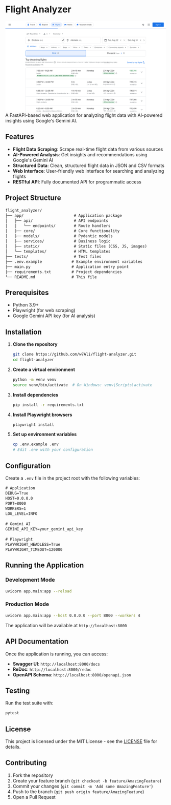 # Flight Analyzer
![alt text](debug/flight_results_20250806_021311.png)
A FastAPI-based web application for analyzing flight data with AI-powered insights using Google's Gemini AI.

## Features

- **Flight Data Scraping**: Scrape real-time flight data from various sources
- **AI-Powered Analysis**: Get insights and recommendations using Google's Gemini AI
- **Structured Data**: Clean, structured flight data in JSON and CSV formats
- **Web Interface**: User-friendly web interface for searching and analyzing flights
- **RESTful API**: Fully documented API for programmatic access

## Project Structure

```
flight_analyzer/
├── app/                      # Application package
│   ├── api/                  # API endpoints
│   │   └── endpoints/        # Route handlers
│   ├── core/                 # Core functionality
│   ├── models/               # Pydantic models
│   ├── services/             # Business logic
│   ├── static/               # Static files (CSS, JS, images)
│   └── templates/            # HTML templates
├── tests/                    # Test files
├── .env.example             # Example environment variables
├── main.py                  # Application entry point
├── requirements.txt         # Project dependencies
└── README.md                # This file
```

## Prerequisites

- Python 3.9+
- Playwright (for web scraping)
- Google Gemini API key (for AI analysis)

## Installation

1. **Clone the repository**
   ```bash
   git clone https://github.com/w7Ali/flight-analyzer.git
   cd flight-analyzer
   ```

2. **Create a virtual environment**
   ```bash
   python -m venv venv
   source venv/bin/activate  # On Windows: venv\Scripts\activate
   ```

3. **Install dependencies**
   ```bash
   pip install -r requirements.txt
   ```

4. **Install Playwright browsers**
   ```bash
   playwright install
   ```

5. **Set up environment variables**
   ```bash
   cp .env.example .env
   # Edit .env with your configuration
   ```

## Configuration

Create a `.env` file in the project root with the following variables:

```env
# Application
DEBUG=True
HOST=0.0.0.0
PORT=8000
WORKERS=1
LOG_LEVEL=INFO

# Gemini AI
GEMINI_API_KEY=your_gemini_api_key

# Playwright
PLAYWRIGHT_HEADLESS=True
PLAYWRIGHT_TIMEOUT=120000
```

## Running the Application

### Development Mode

```bash
uvicorn app.main:app --reload
```

### Production Mode

```bash
uvicorn app.main:app --host 0.0.0.0 --port 8000 --workers 4
```

The application will be available at `http://localhost:8000`

## API Documentation

Once the application is running, you can access:

- **Swagger UI**: `http://localhost:8000/docs`
- **ReDoc**: `http://localhost:8000/redoc`
- **OpenAPI Schema**: `http://localhost:8000/openapi.json`

## Testing

Run the test suite with:

```bash
pytest
```

## License

This project is licensed under the MIT License - see the [LICENSE](LICENSE) file for details.

## Contributing

1. Fork the repository
2. Create your feature branch (`git checkout -b feature/AmazingFeature`)
3. Commit your changes (`git commit -m 'Add some AmazingFeature'`)
4. Push to the branch (`git push origin feature/AmazingFeature`)
5. Open a Pull Request

